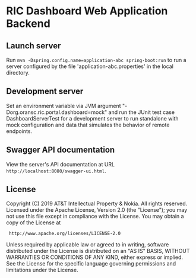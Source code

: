 # RIC Dashboard Web Application Backend

## Launch server

Run `mvn -Dspring.config.name=application-abc spring-boot:run` to run a server configured
by the file 'application-abc.properties' in the local directory.

## Development server

Set an environment variable via JVM argument "-Dorg.oransc.ric.portal.dashboard=mock"
and run the JUnit test case DashboardServerTest for a development server to run standalone
with mock configuration and data that simulates the behavior of remote endpoints.

## Swagger API documentation

View the server's API documentation at URL `http://localhost:8080/swagger-ui.html`.

## License

Copyright (C) 2019 AT&T Intellectual Property & Nokia. All rights reserved.
Licensed under the Apache License, Version 2.0 (the "License");
you may not use this file except in compliance with the License.
You may obtain a copy of the License at

     http://www.apache.org/licenses/LICENSE-2.0

Unless required by applicable law or agreed to in writing, software
distributed under the License is distributed on an "AS IS" BASIS,
WITHOUT WARRANTIES OR CONDITIONS OF ANY KIND, either express or implied.
See the License for the specific language governing permissions and
limitations under the License.
